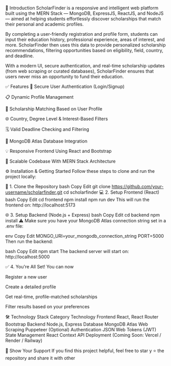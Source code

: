 👋 Introduction
ScholarFinder is a responsive and intelligent web platform built using the MERN Stack — MongoDB, ExpressJS, ReactJS, and NodeJS — aimed at helping students effortlessly discover scholarships that match their personal and academic profiles.

By completing a user-friendly registration and profile form, students can input their education history, professional experience, areas of interest, and more. ScholarFinder then uses this data to provide personalized scholarship recommendations, filtering opportunities based on eligibility, field, country, and deadline.

With a modern UI, secure authentication, and real-time scholarship updates (from web scraping or curated databases), ScholarFinder ensures that users never miss an opportunity to fund their education.

✅ Features
🔐 Secure User Authentication (Login/Signup)

📋 Dynamic Profile Management

🎯 Scholarship Matching Based on User Profile

🌐 Country, Degree Level & Interest-Based Filters

🗓️ Valid Deadline Checking and Filtering

💾 MongoDB Atlas Database Integration

💡 Responsive Frontend Using React and Bootstrap

🧠 Scalable Codebase With MERN Stack Architecture

⚙️ Installation & Getting Started
Follow these steps to clone and run the project locally:

🔽 1. Clone the Repository
bash
Copy
Edit
git clone https://github.com/your-username/scholarfinder.git
cd scholarfinder
💻 2. Setup Frontend (React)
bash
Copy
Edit
cd frontend
npm install
npm run dev
This will run the frontend on: http://localhost:5173

🌐 3. Setup Backend (Node.js + Express)
bash
Copy
Edit
cd backend
npm install
⚠️ Make sure you have your MongoDB Atlas connection string set in a .env file:

env
Copy
Edit
MONGO_URI=your_mongodb_connection_string
PORT=5000
Then run the backend:

bash
Copy
Edit
npm start
The backend server will start on: http://localhost:5000

✅ 4. You're All Set!
You can now

Register a new user

Create a detailed profile

Get real-time, profile-matched scholarships

Filter results based on your preferences

🛠️ Technology Stack
Category	Technology
Frontend	React, React Router Bootstrap
Backend	Node.js, Express
Database	MongoDB Atlas
Web Scraping	Puppeteer (Optional)
Authentication	JSON Web Tokens (JWT)
State Management	React Context API
Deployment	(Coming Soon: Vercel / Render / Railway)

🌟 Show Your Support
If you find this project helpful, feel free to star y ⭐ the repository and share it with other
